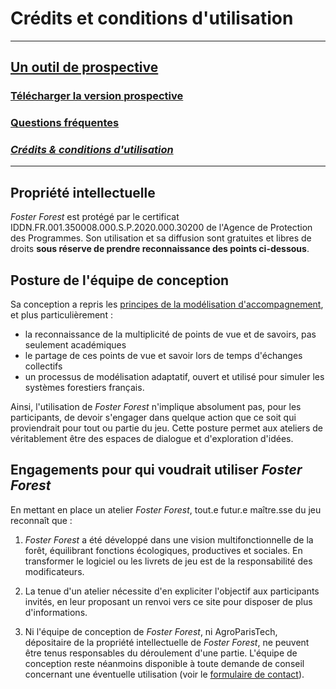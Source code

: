 # Crédits et conditions d'utilisation

***
## [Un outil de prospective](https://timotheefouqueray.github.io/fosterforest/prospective/prospective)
### [Télécharger la version prospective](https://timotheefouqueray.github.io/fosterforest/prospective/telecharger-prospective)
### [Questions fréquentes](https://timotheefouqueray.github.io/fosterforest/prospective/FAQ)
### *[Crédits & conditions d'utilisation](https://timotheefouqueray.github.io/fosterforest/home/credits-utilisation)*
***

## Propriété intellectuelle

_Foster Forest_ est protégé par le certificat IDDN.FR.001.350008.000.S.P.2020.000.30200 de l'Agence de Protection des Programmes. Son utilisation et sa diffusion sont gratuites et libres de droits **sous réserve de prendre reconnaissance des points ci-dessous**.

## Posture de l'équipe de conception

Sa conception a repris les [principes de la modélisation d'accompagnement](https://collaboratif.cirad.fr/alfresco/s/d/workspace/SpacesStore/38509a15-6a43-42f8-9cf8-7c31370d2cc4/Leteurtre_2013_ComMod.pdf), et plus particulièrement :
- la reconnaissance de la multiplicité de points de vue et de savoirs, pas seulement académiques
- le partage de ces points de vue et savoir lors de  temps d'échanges  collectifs
- un processus de modélisation adaptatif, ouvert et utilisé pour simuler les systèmes forestiers français.

Ainsi, l'utilisation de _Foster Forest_ n'implique absolument pas, pour les participants, de devoir s'engager dans quelque action que ce soit qui proviendrait pour tout ou partie du jeu. Cette posture permet aux ateliers de véritablement être des espaces de dialogue et d'exploration d'idées.
 
## Engagements pour qui voudrait utiliser _Foster Forest_

En mettant en place un atelier _Foster Forest_, tout.e futur.e maître.sse du jeu reconnaît que :

1. _Foster Forest_ a été développé dans une vision multifonctionnelle de la forêt, équilibrant fonctions écologiques, productives et sociales. En transformer le logiciel ou les livrets de jeu est de la responsabilité des modificateurs.

2. La tenue d'un atelier nécessite d'en expliciter l'objectif aux participants invités, en leur proposant un renvoi vers ce site pour disposer de plus d'informations.

3. Ni l'équipe de conception de _Foster Forest_, ni AgroParisTech, dépositaire de la propriété intellectuelle de _Foster Forest_, ne peuvent être tenus responsables du déroulement d'une partie. L'équipe de conception reste néanmoins disponible à toute demande de conseil concernant une éventuelle utilisation (voir le [formulaire de contact](https://timotheefouqueray.github.io/fosterforest/contact)).
